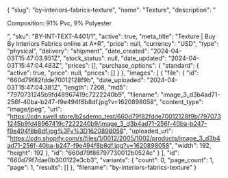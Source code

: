 {
  "slug": "by-interiors-fabrics-texture",
  "name": "Texture",
  "description": "<p>Composition: 91% Pvc, 9% Polyester</p>",
  "sku": "BY-INT-TEXT-A401/1",
  "active": true,
  "meta_title": "Texture | Buy By Interiors Fabrics online at A+R",
  "price": null,
  "currency": "USD",
  "type": "physical",
  "delivery": "shipment",
  "date_created": "2024-04-03T15:47:03.951Z",
  "stock_status": null,
  "date_updated": "2024-04-03T15:47:04.483Z",
  "prices": [],
  "purchase_options": {
    "standard": {
      "active": true,
      "price": null,
      "prices": []
    }
  },
  "images": [
    {
      "file": {
        "id": "660d79f82fdde70012128f9b",
        "date_uploaded": "2024-04-03T15:47:04.381Z",
        "length": 7208,
        "md5": "7970731245b9fd48967419c7222240b9",
        "filename": "image_3_d3b4ad71-256f-40ba-b247-f9e494f8b8df.jpg?v=1620898058",
        "content_type": "image/jpeg",
        "url": "https://cdn.swell.store/b2sdemo_test/660d79f82fdde70012128f9b/7970731245b9fd48967419c7222240b9/image_3_d3b4ad71-256f-40ba-b247-f9e494f8b8df.jpg%3Fv%3D1620898058",
        "uploaded_url": "https://cdn.shopify.com/s/files/1/0012/2005/1002/products/image_3_d3b4ad71-256f-40ba-b247-f9e494f8b8df.jpg?v=1620898058",
        "width": 192,
        "height": 192
      },
      "id": "660d79f86797730012b0524c"
    }
  ],
  "id": "660d79f7dae0b300122e3cb3",
  "variants": {
    "count": 0,
    "page_count": 1,
    "page": 1,
    "results": []
  },
  "filename": "by-interiors-fabrics-texture"
}